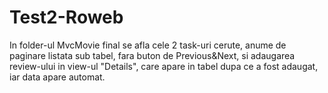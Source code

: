 # Test2-Roweb
In folder-ul MvcMovie final se afla cele 2 task-uri cerute, anume de paginare listata sub tabel, fara buton de Previous&Next, si adaugarea review-ului in view-ul "Details", care apare in tabel dupa ce a fost adaugat, iar data apare automat.
